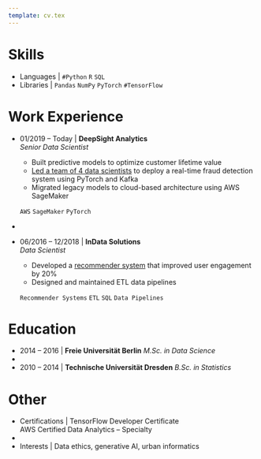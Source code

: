 ```yaml
---
template: cv.tex
---
```


# Skills

- Languages | `#Python` `R` `SQL`
- Libraries | `Pandas` `NumPy` `PyTorch` `#TensorFlow`

# Work Experience

- 01/2019 – Today | **DeepSight Analytics**  
  _Senior Data Scientist_

  - Built predictive models to optimize customer lifetime value
  - [Led a team of 4 data scientists](https://externallink.com) to deploy a real-time fraud detection system using PyTorch and Kafka
  - Migrated legacy models to cloud-based architecture using AWS SageMaker

  `AWS` `SageMaker` `PyTorch`

-
- 06/2016 – 12/2018 | **InData Solutions**  
  _Data Scientist_

  - Developed a [recommender system](https://externallink.com) that improved user engagement by 20%
  - Designed and maintained ETL data pipelines

  `Recommender Systems` `ETL` `SQL` `Data Pipelines`

# Education

- 2014 – 2016 | **Freie Universität Berlin**
  _M.Sc. in Data Science_
-
- 2010 – 2014 | **Technische Universität Dresden**
  _B.Sc. in Statistics_

# Other

- Certifications | TensorFlow Developer Certificate  
  AWS Certified Data Analytics – Specialty
-
- Interests | Data ethics, generative AI, urban informatics
